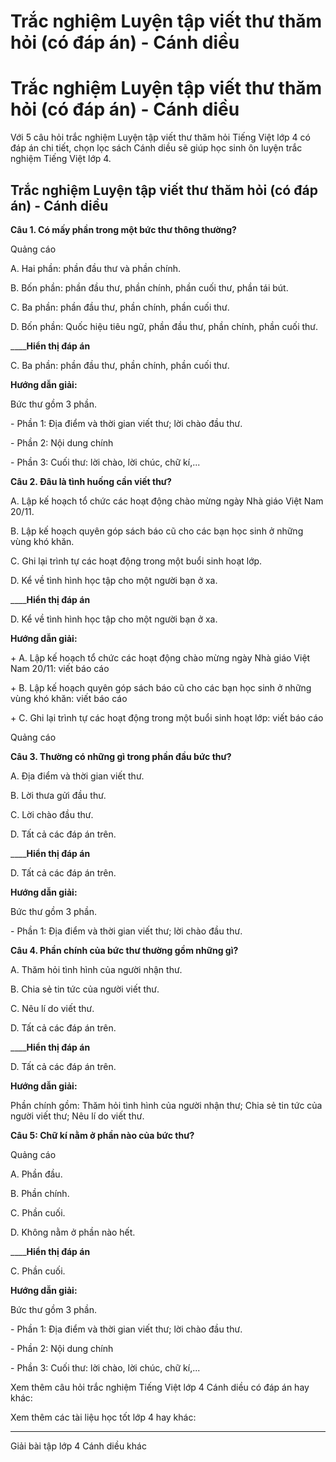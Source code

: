 # Trắc nghiệm Luyện tập viết thư thăm hỏi (có đáp án) - Cánh diều

# Trắc nghiệm Luyện tập viết thư thăm hỏi (có đáp án) - Cánh diều

Với 5 câu hỏi trắc nghiệm Luyện tập viết thư thăm hỏi Tiếng Việt lớp 4 có đáp án chi tiết, chọn lọc sách Cánh diều sẽ giúp học sinh ôn luyện trắc nghiệm Tiếng Việt lớp 4.

## Trắc nghiệm Luyện tập viết thư thăm hỏi (có đáp án) - Cánh diều

**Câu 1. Có mấy phần trong một bức thư thông thường?**

Quảng cáo

A. Hai phần: phần đầu thư và phần chính.

B. Bốn phần: phần đầu thư, phần chính, phần cuối thư, phần tái bút.

C. Ba phần: phần đầu thư, phần chính, phần cuối thư.

D. Bốn phần: Quốc hiệu tiêu ngữ, phần đầu thư, phần chính, phần cuối thư.

____**Hiển thị đáp án**

C. Ba phần: phần đầu thư, phần chính, phần cuối thư.

**Hướng dẫn giải:**

Bức thư gồm 3 phần.

\- Phần 1: Địa điểm và thời gian viết thư; lời chào đầu thư.

\- Phần 2: Nội dung chính

\- Phần 3: Cuối thư: lời chào, lời chúc, chữ kí,...

**Câu 2. Đâu là tình huống cần viết thư?**

A. Lập kế hoạch tổ chức các hoạt động chào mừng ngày Nhà giáo Việt Nam 20/11.

B. Lập kế hoạch quyên góp sách báo cũ cho các bạn học sinh ở những vùng khó khăn.

C. Ghi lại trình tự các hoạt động trong một buổi sinh hoạt lớp.

D. Kể về tình hình học tập cho một người bạn ở xa.

____**Hiển thị đáp án**

D. Kể về tình hình học tập cho một người bạn ở xa.

**Hướng dẫn giải:**

\+ A. Lập kế hoạch tổ chức các hoạt động chào mừng ngày Nhà giáo Việt Nam 20/11: viết báo cáo

\+ B. Lập kế hoạch quyên góp sách báo cũ cho các bạn học sinh ở những vùng khó khăn: viết báo cáo

\+ C. Ghi lại trình tự các hoạt động trong một buổi sinh hoạt lớp: viết báo cáo

Quảng cáo

**Câu 3. Thường có những gì trong phần đầu bức thư?**

A. Địa điểm và thời gian viết thư.

B. Lời thưa gửi đầu thư.

C. Lời chào đầu thư.

D. Tất cả các đáp án trên.

____**Hiển thị đáp án**

D. Tất cả các đáp án trên.

**Hướng dẫn giải:**

Bức thư gồm 3 phần.

\- Phần 1: Địa điểm và thời gian viết thư; lời chào đầu thư.

**Câu 4. Phần chính của bức thư thường gồm những gì?**

A. Thăm hỏi tình hình của người nhận thư.

B. Chia sẻ tin tức của người viết thư.

C. Nêu lí do viết thư.

D. Tất cả các đáp án trên.

____**Hiển thị đáp án**

D. Tất cả các đáp án trên.

**Hướng dẫn giải:**

Phần chính gồm: Thăm hỏi tình hình của người nhận thư; Chia sẻ tin tức của người viết thư; Nêu lí do viết thư.

**Câu 5: Chữ kí nằm ở phần nào của bức thư?**

Quảng cáo

A. Phần đầu.

B. Phần chính.

C. Phần cuối.

D. Không nằm ở phần nào hết.

____**Hiển thị đáp án**

C. Phần cuối.

**Hướng dẫn giải:**

Bức thư gồm 3 phần.

\- Phần 1: Địa điểm và thời gian viết thư; lời chào đầu thư.

\- Phần 2: Nội dung chính

\- Phần 3: Cuối thư: lời chào, lời chúc, chữ kí,...

Xem thêm câu hỏi trắc nghiệm Tiếng Việt lớp 4 Cánh diều có đáp án hay khác:

Xem thêm các tài liệu học tốt lớp 4 hay khác:

* * *

Giải bài tập lớp 4 Cánh diều khác
